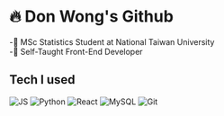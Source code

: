 # 🔥 Don Wong's Github
-🏫 MSc Statistics Student at National Taiwan University</br>
-📓 Self-Taught Front-End Developer

## Tech I used
![JS](https://img.icons8.com/color/96/javascript--v1.png)
![Python](https://img.icons8.com/color/96/python--v1.png)
![React](https://img.icons8.com/color/96/react-native.png)
![MySQL](https://img.icons8.com/color/96/mysql-logo.png)
![Git](https://img.icons8.com/color/96/git.png)
